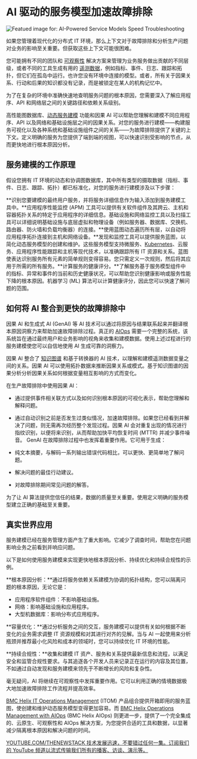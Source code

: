 # AI 驱动的服务模型加速故障排除

![Featued image for: AI-Powered Service Models Speed Troubleshooting](https://cdn.thenewstack.io/media/2024/08/87839df0-ai-powered-service-models-speed-troubleshooting-1024x576.jpg)

如果您管理着现代化的分布式 IT 环境，那么上下文对于故障排除和分析生产问题对业务的影响至关重要。但获取这些上下文可能很困难。

您可能拥有不同的团队和 [可观察性](https://thenewstack.io/otel-is-the-secret-to-devops-success) 解决方案来管理为业务服务做出贡献的不同层级，或者不同的工具生成有用的 [遥测数据](https://thenewstack.io/metrics-traces-logs-and-now-opentelemetry-profile-data/)，例如指标、事件、日志、跟踪和拓扑，但它们在孤岛中运行。也许您没有环境中连接的模型。或者，所有关于因果关系、行动和后果的知识都没有记录，而是被锁定在某人的机构记忆中。

为了在复杂的环境中准确快速地查明服务问题的根本原因，您需要深入了解应用程序、API 和网络层之间的关键路径和依赖关系级别。

高性能图数据库、[动态服务建模](https://www.bmc.com/blogs/whats-new-with-bmc-helix-winter-release/) 功能和因果 AI 可以帮助您理解和建模不同应用程序、API 以及网络和基础设施层之间的因果关系。对您的服务进行建模——构建服务可视化以及各种系统和基础设施组件之间的关系——为故障排除提供了关键的上下文。定义明确的服务为您提供了端到端的视图，可以快速识别受影响的节点，从而更快地进行根本原因分析。

## 服务建模的工作原理

假设您拥有 IT 环境的动态和协调图数据库，其中所有类型的摄取数据（指标、事件、日志、跟踪、拓扑）都已标准化，对您的服务进行建模涉及以下步骤：

**识别您要建模的最终用户服务，并将服务详细信息作为输入添加到服务建模工具中。**应用程序性能监控 (APM) 工具可以提供有关软件组件及其跨云、主机和容器拓扑关系的特定于应用程序的详细信息。基础设施和网络监控工具以及扫描工具可以详细说明基础设施与底层虚拟和物理设备（例如服务器、数据库、交换机、路由器、防火墙和负载均衡器）的连接。**使用蓝图动态遍历所有层，以自动将应用程序拓扑连接到主机和网络设备。**发现和监控工具可以提供服务蓝图，以简化动态服务模型的创建和维护。这些服务模型支持微服务、[Kubernetes](https://roadmap.sh/kubernetes)、云服务、应用程序性能跟踪和主机等现代技术，以准确跟踪所有 IT 资源和关系。蓝图使表达识别服务所有元素的简单规则变得容易。您只需定义一次规则，然后将其应用于所需的所有服务。**计算服务的健康评分。**了解服务基于服务模型组件中的指标、异常和事件的当前和历史健康状况，可以帮助您识别健康影响或服务性能下降的根本原因。机器学习 (ML) 算法可以计算健康评分，因此您可以快速了解问题的范围。

## 如何将 AI 整合到更快的故障排除中

因果 AI 和生成式 AI (GenAI) 等 AI 技术可以通过将原因与结果联系起来并翻译根本原因洞察力来帮助加速故障排除过程。真正的 [AIOps](https://thenewstack.io/seeing-the-big-picture-with-aiops/) 需要一个完整的系统，该系统旨在通过最终用户和业务影响的视角来收集和建模数据。使用上述过程进行的服务建模使您可以自信地使用 AI 生成可靠的洞察力。

因果 AI 整合了 [知识图谱](https://thenewstack.io/how-knowledge-graphs-make-data-more-useful-to-organizations/) 和基于转换器的 AI 技术，以理解和建模遥测数据变量之间的关系。因果 AI 可以使用拓扑数据来推断因果关系或模式。基于知识图谱的因果分析分析因果关系如何根据变量相互影响的方式而变化。

在生产故障排除中使用因果 AI：

- 通过提供事件相关联方式以及如何识别根本原因的可视化表示，帮助您理解和解释问题。
- 通过自动识别之前是否发生过类似情况，加速故障排除。如果您已经看到并解决了问题，则无需再次经历整个发现过程。因果 AI 会对重复出现的情况进行指纹识别，以便将来识别，从而帮助加快平均恢复时间 (MTTR) 并减少事件噪音。
GenAI 在故障排除过程中也发挥着重要作用。它可用于生成：

- 纯文本摘要，与解码一系列输出错误代码相比，可以更快、更简单地了解问题。
- 解决问题的最佳行动建议。
- 对故障排除期间常见问题的解答。

为了让 AI 算法提供您信任的结果，数据的质量至关重要。使用定义明确的服务模型建立正确的基础至关重要。

## 真实世界应用

服务建模已经在服务管理方面产生了重大影响。它减少了调查时间，帮助您在问题影响业务之前看到并响应问题。

以下是如何使用服务建模来实现更快地根本原因分析、持续优化和持续合规性的示例。

**根本原因分析：**通过将服务依赖关系建模为协调的拓扑结构，您可以隔离问题的根本原因，无论它是：

- 应用程序软件组件：不影响基础设施。
- 网络：影响基础设施和应用程序。
- 大型机数据库：影响分布式应用程序。

**容量优化：**通过分析服务之间的交互，服务建模可以提供有关如何根据不断变化的业务需求调整 IT 资源规模和对其进行对齐的见解。当与 AI 一起使用来分析瓶颈并推荐最小化风险和成本的领域时，您可以持续优化 IT 环境的性能。

**持续合规性：**收集和建模 IT 资产、服务和关系提供最新信息和流程，以满足安全和监管合规性要求。与其追逐各个开发人员来记录正在运行的内容及其位置，不如通过自动发现和服务建模来领先于不断增长的风险和复杂性。

毫无疑问，AI 将继续在可观察性中发挥重要作用。它可以利用正确的情境数据极大地加速故障排除工作流程并提高效率。

[BMC Helix IT Operations Management](https://www.bmc.com/it-solutions/it-operations-management.html) (ITOM) 产品组合提供开箱即用的服务蓝图，使创建和维护动态服务模型变得更加容易。而 [BMC Helix Operations Management with AIOps](https://www.bmc.com/it-solutions/bmc-helix-operations-management.html) (BMC Helix AIOps) 则更进一步，提供了一个完全集成的、云原生、可观察性和 AIOps 解决方案，为您提供合适的工具和数据，以显著减少隔离根本原因和解决问题的时间。

[
YOUTUBE.COM/THENEWSTACK
技术发展迅速，不要错过任何一集。订阅我们的 YouTube
频道以流式传输我们所有的播客、访谈、演示等。
](https://youtube.com/thenewstack?sub_confirmation=1)